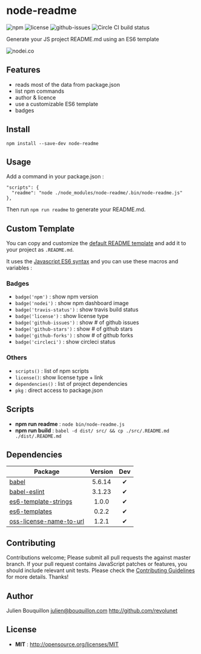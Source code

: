 # node-readme

![npm](https://img.shields.io/npm/v/node-readme.svg) ![license](https://img.shields.io/npm/l/node-readme.svg) ![github-issues](https://img.shields.io/github/issues/revolunet/node-readme.svg)  ![Circle CI build status](https://circleci.com/gh/revolunet/node-readme.svg?style=svg)

Generate your JS project README.md using an ES6 template

![nodei.co](https://nodei.co/npm/node-readme.png?downloads=true&downloadRank=true&stars=true)

## Features

 - reads most of the data from package.json
 - list npm commands
 - author & licence
 - use a customizable ES6 template
 - badges

## Install

`npm install --save-dev node-readme`

## Usage

Add a command in your package.json :
```
"scripts": {
  "readme": "node ./node_modules/node-readme/.bin/node-readme.js"
},
```

Then run `npm run readme` to generate your README.md.

## Custom Template

You can copy and customize the [default README template](./src/.README.md) and add it to your project as `.README.md`.

It uses the [Javascript ES6  syntax](https://developer.mozilla.org/en-US/docs/Web/JavaScript/Reference/template_strings) and you can use these macros and variables :

### Badges

 - `badge('npm')` : show npm version
 - `badge('nodei')` : show npm dashboard image
 - `badge('travis-status')` : show travis build status
 - `badge('license')` : show license type
 - `badge('github-issues')` : show # of github issues
 - `badge('github-stars')` : show # of github stars
 - `badge('github-forks')` : show # of github forks
 - `badge('circleci')` : show circleci status

### Others
 - `scripts()` : list of npm scripts
 - `license()`: show license type + link
 - `dependencies()` : list of project dependencies
 - `pkg` : direct access to package.json

## Scripts  

 - **npm run readme** : `node bin/node-readme.js`
 - **npm run build** : `babel -d dist/ src/ && cp ./src/.README.md ./dist/.README.md`

## Dependencies

Package | Version | Dev
--- |:---:|:---:
[babel](https://www.npmjs.com/package/babel) | 5.6.14 | ✔
[babel-eslint](https://www.npmjs.com/package/babel-eslint) | 3.1.23 | ✔
[es6-template-strings](https://www.npmjs.com/package/es6-template-strings) | 1.0.0 | ✔
[es6-templates](https://www.npmjs.com/package/es6-templates) | 0.2.2 | ✔
[oss-license-name-to-url](https://www.npmjs.com/package/oss-license-name-to-url) | 1.2.1 | ✔


## Contributing

Contributions welcome; Please submit all pull requests the against master branch. If your pull request contains JavaScript patches or features, you should include relevant unit tests. Please check the [Contributing Guidelines](contributng.md) for more details. Thanks!

## Author

Julien Bouquillon <julien@bouquillon.com> http://github.com/revolunet

## License

 - **MIT** : http://opensource.org/licenses/MIT
